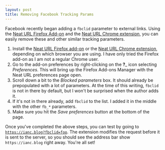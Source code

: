 ```yaml
---
layout: post
title: Removing Facebook Tracking Params
---
```


Facebook recently began adding a `fbclid` parameter to external links. Using the [Neat URL Firefox Add-on](https://addons.mozilla.org/firefox/addon/neat-url/) and the [Neat URL Chrome extension](https://chrome.google.com/webstore/detail/neat-url/jchobbjgibcahbheicfocecmhocglkco), you can easily remove these and other similar tracking parameters.

  1. Install the [Neat URL Firefox add-on](https://addons.mozilla.org/firefox/addon/neat-url/) or the [Neat URL Chrome extension](https://chrome.google.com/webstore/detail/neat-url/jchobbjgibcahbheicfocecmhocglkco), depending on which browser you are using. I have only tried the Firefox add-on as I am not a regular Chrome user.
  2. Go to the add-on preferences by right-clicking on the __?___ icon selecting _Preferences_. This will bring up the Firefox Add-ons Manager with the Neat URL preferences page open.
  3. Scroll down a bit to the _Blocked parameters_ box. It should already be prepopulated with a lot of parameters. At the time of this writing, `fbclid` is not in there by default, but I won't be surprised when the author adds it.
  4. If it's not in there already, add `fbclid` to the list. I added it in the middle with the other `fb_*` parameters.
  5. Make sure you hit the _Save preferences_ button at the bottom of the page.

Once you've completed the above steps, you can test by going to [`https://ianc.blog?fbclid=foo`](https://ianc.blog?fbclid=foo). The extension modifies the request before it is sent to the server, so you should see the address bar show `https://ianc.blog` right away. You're all set!

